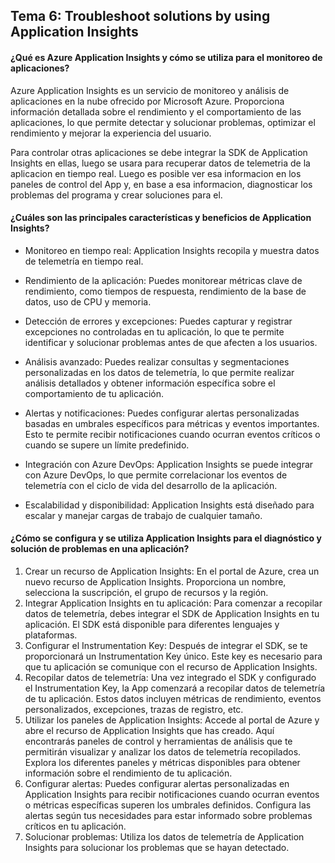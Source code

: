 ## Tema 6: Troubleshoot solutions by using Application Insights

#### ¿Qué es Azure Application Insights y cómo se utiliza para el monitoreo de aplicaciones?

Azure Application Insights es un servicio de monitoreo y análisis de aplicaciones en la nube ofrecido por Microsoft Azure. Proporciona información detallada sobre el rendimiento y el comportamiento de las aplicaciones, lo que permite detectar y solucionar problemas, optimizar el rendimiento y mejorar la experiencia del usuario. 

Para controlar otras aplicaciones se debe integrar la SDK de Application Insights en ellas, luego se usara para recuperar datos de telemetria de la aplicacion en tiempo real. Luego es posible ver esa informacion en los paneles de control del App y, en base a esa informacion, diagnosticar los problemas del programa y crear soluciones para el.

#### ¿Cuáles son las principales características y beneficios de Application Insights?

- Monitoreo en tiempo real: Application Insights recopila y muestra datos de telemetría en tiempo real.
- Rendimiento de la aplicación: Puedes monitorear métricas clave de rendimiento, como tiempos de respuesta, rendimiento de la base de datos, uso de CPU y memoria.

- Detección de errores y excepciones: Puedes capturar y registrar excepciones no controladas en tu aplicación, lo que te permite identificar y solucionar problemas antes de que afecten a los usuarios.

- Análisis avanzado: Puedes realizar consultas y segmentaciones personalizadas en los datos de telemetría, lo que permite realizar análisis detallados y obtener información específica sobre el comportamiento de tu aplicación.

- Alertas y notificaciones: Puedes configurar alertas personalizadas basadas en umbrales específicos para métricas y eventos importantes. Esto te permite recibir notificaciones cuando ocurran eventos críticos o cuando se supere un límite predefinido.

- Integración con Azure DevOps: Application Insights se puede integrar con Azure DevOps, lo que permite correlacionar los eventos de telemetría con el ciclo de vida del desarrollo de la aplicación.

- Escalabilidad y disponibilidad: Application Insights está diseñado para escalar y manejar cargas de trabajo de cualquier tamaño.



#### ¿Cómo se configura y se utiliza Application Insights para el diagnóstico y solución de problemas en una aplicación?

1. Crear un recurso de Application Insights: En el portal de Azure, crea un nuevo recurso de Application Insights. Proporciona un nombre, selecciona la suscripción, el grupo de recursos y la región.
2. Integrar Application Insights en tu aplicación: Para comenzar a recopilar datos de telemetría, debes integrar el SDK de Application Insights en tu aplicación. El SDK está disponible para diferentes lenguajes y plataformas.
3. Configurar el Instrumentation Key: Después de integrar el SDK, se te proporcionará un Instrumentation Key único. Este key es necesario para que tu aplicación se comunique con el recurso de Application Insights.
4. Recopilar datos de telemetría: Una vez integrado el SDK y configurado el Instrumentation Key, la App comenzará a recopilar datos de telemetría de tu aplicación. Estos datos incluyen métricas de rendimiento, eventos personalizados, excepciones, trazas de registro, etc.
5. Utilizar los paneles de Application Insights: Accede al portal de Azure y abre el recurso de Application Insights que has creado. Aquí encontrarás paneles de control y herramientas de análisis que te permitirán visualizar y analizar los datos de telemetría recopilados. Explora los diferentes paneles y métricas disponibles para obtener información sobre el rendimiento de tu aplicación.
6. Configurar alertas: Puedes configurar alertas personalizadas en Application Insights para recibir notificaciones cuando ocurran eventos o métricas específicas superen los umbrales definidos. Configura las alertas según tus necesidades para estar informado sobre problemas críticos en tu aplicación.
7. Solucionar problemas: Utiliza los datos de telemetría de Application Insights para solucionar los problemas que se hayan detectado.